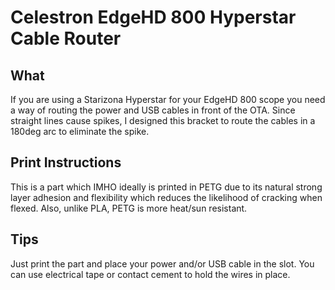 # Celestron EdgeHD 800 Hyperstar Cable Router

## What

If you are using a Starizona Hyperstar for your EdgeHD 800 scope
you need a way of routing the power and USB cables in front of 
the OTA.  Since straight lines cause spikes, I designed this
bracket to route the cables in a 180deg arc to eliminate the spike.

## Print Instructions

This is a part which IMHO ideally is printed in PETG due to its
natural strong layer adhesion and flexibility which reduces the 
likelihood of cracking when flexed.  Also, unlike PLA, PETG is more 
heat/sun resistant.

## Tips

Just print the part and place your power and/or USB cable in the slot.
You can use electrical tape or contact cement to hold the wires in place.
